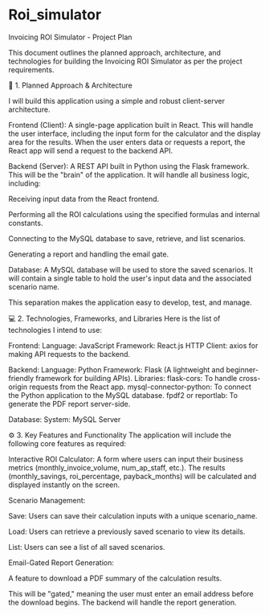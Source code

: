 # Roi_simulator
Invoicing ROI Simulator - Project Plan

This document outlines the planned approach, architecture, and technologies for building the Invoicing ROI Simulator as per the project requirements.

🚀 1. Planned Approach & Architecture

I will build this application using a simple and robust client-server architecture.

Frontend (Client): A single-page application built in React. This will handle the user interface, including the input form for the calculator and the display area for the results. When the user enters data or requests a report, the React app will send a request to the backend API.

Backend (Server): A REST API built in Python using the Flask framework. This will be the "brain" of the application. It will handle all business logic, including:

Receiving input data from the React frontend.

Performing all the ROI calculations using the specified formulas and internal constants.

Connecting to the MySQL database to save, retrieve, and list scenarios.

Generating a report and handling the email gate.

Database: A MySQL database will be used to store the saved scenarios. It will contain a single table to hold the user's input data and the associated scenario name.

This separation makes the application easy to develop, test, and manage.


💻 2. Technologies, Frameworks, and Libraries
Here is the list of technologies I intend to use:

Frontend:
Language: JavaScript
Framework: React.js
HTTP Client: axios for making API requests to the backend.

Backend:
Language: Python
Framework: Flask (A lightweight and beginner-friendly framework for building APIs).
Libraries:
   flask-cors: To handle cross-origin requests from the React app.
   mysql-connector-python: To connect the Python application to the MySQL database.
   fpdf2 or reportlab: To generate the PDF report server-side.

Database:
System: MySQL Server


⚙️ 3. Key Features and Functionality
The application will include the following core features as required:

Interactive ROI Calculator: A form where users can input their business metrics (monthly_invoice_volume, num_ap_staff, etc.). The results (monthly_savings, roi_percentage, payback_months) will be calculated and displayed instantly on the screen.

Scenario Management:

Save: Users can save their calculation inputs with a unique scenario_name.

Load: Users can retrieve a previously saved scenario to view its details.

List: Users can see a list of all saved scenarios.

Email-Gated Report Generation:

A feature to download a PDF summary of the calculation results.

This will be "gated," meaning the user must enter an email address before the download begins. The backend will handle the report generation.
